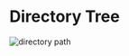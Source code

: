 # Directory Tree

![directory path](https://cloud.githubusercontent.com/assets/24522089/22165681/889cf9ac-df76-11e6-8c4e-9dde6157ad66.gif)
